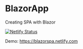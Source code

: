 # BlazorApp

Creating SPA with Blazor

[![Netlify Status](https://api.netlify.com/api/v1/badges/6857436a-c4ae-4052-b153-423b72da5bc4/deploy-status)](https://app.netlify.com/sites/blazorspa/deploys)

Demo:
https://blazorspa.netlify.com
